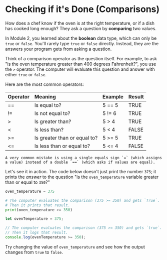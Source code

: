 # Checking if it's Done (Comparisons)

How does a chef know if the oven is at the right temperature, or if a dish has cooked long enough? They ask a question by **comparing** two values.

In Module 2, you learned about the **boolean** data type, which can only be `true` or `false`. You'll rarely type `true` or `false` directly. Instead, they are the answers your program gets from asking a question.

Think of a comparison operator as the question itself. For example, to ask "is the oven temperature greater than 400 degrees Fahrenheit?", you use the `>` operator. The computer will evaluate this question and answer with either `true` or `false`.

Here are the most common operators:

| Operator | Meaning | Example | Result |
| :---- | :---- | :---- | ----- |
| \== | Is equal to? | 5 \== 5 | TRUE |
| \!= | Is not equal to? | 5 \!= 6 | TRUE |
| \> | Is greater than? | 5 \> 4 | TRUE |
| \< | Is less than? | 5 \< 4 | FALSE |
| \>= | Is greater than or equal to? | 5 \>= 5 | TRUE |
| \<= | Is less than or equal to? | 5 \<= 4 | FALSE |

```admonish note title='\\"==\\" not \\"=\\"'
A very common mistake is using a single equals sign `=` (which assigns a value) instead of a double `==` (which asks if values are equal).
```

Let's see it in action. The code below doesn't just print the number `375`; it prints the *answer* to the question "is the `oven_temperature` variable greater than or equal to `350`?"

<!-- langtabs-start -->

```py
oven_temperature = 375

# The computer evaluates the comparison (375 >= 350) and gets `True`.
# Then it prints that result.
print(oven_temperature >= 350)
```

```js
let ovenTemperature = 375;

// The computer evaluates the comparison (375 >= 350) and gets `true`.
// Then it logs that result.
console.log(ovenTemperature >= 350);
```

<!-- langtabs-end -->

Try changing the value of `oven_temperature` and see how the output changes from `true` to `false`.
